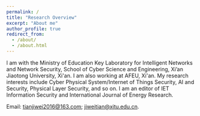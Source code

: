 ```yaml
---
permalink: /
title: "Research Overview"
excerpt: "About me"
author_profile: true
redirect_from: 
  - /about/
  - /about.html
---
```


I am with the Ministry of Education Key Laboratory for Intelligent Networks and Network Security, School of Cyber Science and Engineering, Xi’an Jiaotong University, Xi'an. I am also working at AFEU, Xi'an. My research interests include Cyber Physical System/Internet of Things Security, AI and Security, Physical Layer Security, and so on. I am an editor of IET Information Security and International Journal of Energy Research. 

Email: tianjiwei2016@163.com; jiweitian@xjtu.edu.cn.
